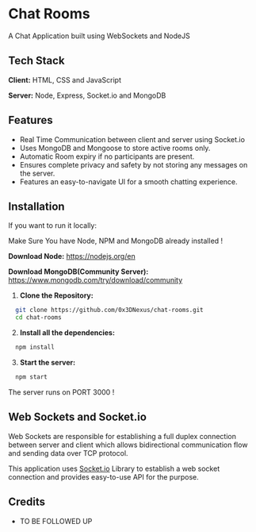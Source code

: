 # Chat Rooms

A Chat Application built using WebSockets and NodeJS

## Tech Stack

**Client:** HTML, CSS and JavaScript

**Server:** Node, Express, Socket.io and MongoDB

## Features

- Real Time Communication between client and server using Socket.io
- Uses MongoDB and Mongoose to store active rooms only.
- Automatic Room expiry if no participants are present. 
- Ensures complete privacy and safety by not storing any messages on the server.
- Features an easy-to-navigate UI for a smooth chatting experience.

## Installation

If you want to run it locally:

Make Sure You have Node, NPM and MongoDB already installed !

**Download Node:** https://nodejs.org/en

**Download MongoDB(Community Server):** https://www.mongodb.com/try/download/community
 

1. **Clone the Repository:**
```bash
  git clone https://github.com/0x3DNexus/chat-rooms.git
  cd chat-rooms
```
2. **Install all the dependencies:**
```bash
  npm install
```

3. **Start the server:**
```bash
  npm start
``` 

The server runs on PORT 3000 !

## Web Sockets and Socket.io
Web Sockets are responsible for establishing a full duplex connection between server and client which allows bidirectional communication flow and sending data over TCP protocol.

This application uses [Socket.io](https://socket.io/) Library to establish a web socket connection and provides easy-to-use API for the purpose.

## Credits 

- TO BE FOLLOWED UP